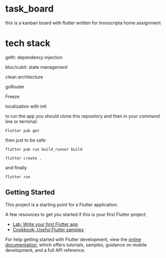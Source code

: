 # task_board

this is a kanban board with flutter written for Innoscripta home assignment

# tech stack

getIt: dependency injection

bloc/cubit: state management

clean architecture

goRouter

Freeze

localization with intl

to run the app you should clone this repository and then in your command line or terminal:

`Flutter pub get`

then just to be safe:

`flutter pub run build_runner build`

`flutter create .`

and finally

`flutter run`

## Getting Started

This project is a starting point for a Flutter application.

A few resources to get you started if this is your first Flutter project:

- [Lab: Write your first Flutter app](https://docs.flutter.dev/get-started/codelab)
- [Cookbook: Useful Flutter samples](https://docs.flutter.dev/cookbook)

For help getting started with Flutter development, view the
[online documentation](https://docs.flutter.dev/), which offers tutorials,
samples, guidance on mobile development, and a full API reference.
